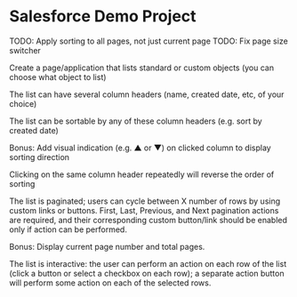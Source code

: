 # Salesforce Demo Project

TODO: Apply sorting to all pages, not just current page
TODO: Fix page size switcher


Create a page/application that lists standard or custom objects (you can choose what object to list)

The list can have several column headers (name, created date, etc, of your choice)

The list can be sortable by any of these column headers (e.g. sort by created date)

Bonus: Add visual indication (e.g. ▲ or ▼) on clicked column to display sorting direction

Clicking on the same column header repeatedly will reverse the order of sorting

The list is paginated; users can cycle between X number of rows by using custom links or buttons. First, Last, Previous, and Next pagination actions are required, and their corresponding custom button/link should be enabled only if action can be performed.

Bonus: Display current page number and total pages.

The list is interactive: the user can perform an action on each row of the list (click a button or select a checkbox on each row); a separate action button will perform some action on each of the selected rows.


